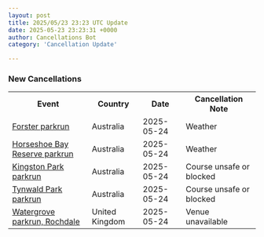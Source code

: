 ```yaml
---
layout: post
title: 2025/05/23 23:23 UTC Update
date: 2025-05-23 23:23:31 +0000
author: Cancellations Bot
category: 'Cancellation Update'

---
```


<h3>New Cancellations</h3>
<div class='hscrollable'>
<table style='width: 100%'>
    <tr>
        <th>Event</th>
        <th>Country</th>
        <th>Date</th>
        <th>Cancellation Note</th>
    </tr>
    <tr>
        <td><a href="https://www.parkrun.com.au/forster">Forster parkrun</a></td>
        <td>Australia</td>
        <td>2025-05-24</td>
        <td>Weather</td>
    </tr>
    <tr>
        <td><a href="https://www.parkrun.com.au/horseshoebayreserve">Horseshoe Bay Reserve parkrun</a></td>
        <td>Australia</td>
        <td>2025-05-24</td>
        <td>Weather</td>
    </tr>
    <tr>
        <td><a href="https://www.parkrun.com.au/kingstonpark">Kingston Park parkrun</a></td>
        <td>Australia</td>
        <td>2025-05-24</td>
        <td>Course unsafe or blocked</td>
    </tr>
    <tr>
        <td><a href="https://www.parkrun.com.au/tynwaldpark">Tynwald Park parkrun</a></td>
        <td>Australia</td>
        <td>2025-05-24</td>
        <td>Course unsafe or blocked</td>
    </tr>
    <tr>
        <td><a href="https://www.parkrun.org.uk/watergrove">Watergrove parkrun, Rochdale</a></td>
        <td>United Kingdom</td>
        <td>2025-05-24</td>
        <td>Venue unavailable</td>
    </tr>
</table>
</div>
